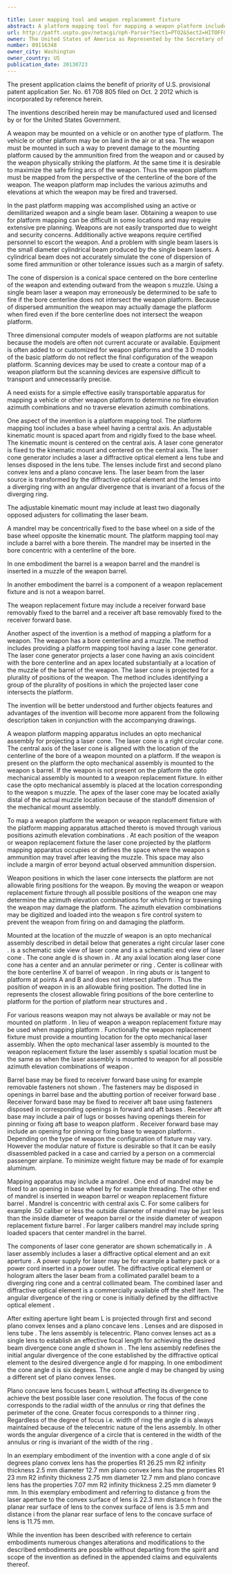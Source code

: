 ```yaml
---

title: Laser mapping tool and weapon replacement fixture
abstract: A platform mapping tool for mapping a weapon platform includes a mandrel inserted in one of a weapon barrel and a weapon replacement fixture barrel. The tool generates a laser cone centered on the bore centerline of the weapon. The laser cone illuminates a defined cone of dispersion of ammunition. Areas where the laser cone intersects the weapon platform correspond to undesirable weapon firing positions. The undesirable firing positions can be digitized and loaded into the weapon's fire control system.
url: http://patft.uspto.gov/netacgi/nph-Parser?Sect1=PTO2&Sect2=HITOFF&p=1&u=%2Fnetahtml%2FPTO%2Fsearch-adv.htm&r=1&f=G&l=50&d=PALL&S1=09116348&OS=09116348&RS=09116348
owner: The United States of America as Represented by the Secretary of the Army
number: 09116348
owner_city: Washington
owner_country: US
publication_date: 20130723
---
```

The present application claims the benefit of priority of U.S. provisional patent application Ser. No. 61 708 805 filed on Oct. 2 2012 which is incorporated by reference herein.

The inventions described herein may be manufactured used and licensed by or for the United States Government.

A weapon may be mounted on a vehicle or on another type of platform. The vehicle or other platform may be on land in the air or at sea. The weapon must be mounted in such a way to prevent damage to the mounting platform caused by the ammunition fired from the weapon and or caused by the weapon physically striking the platform. At the same time it is desirable to maximize the safe firing arcs of the weapon. Thus the weapon platform must be mapped from the perspective of the centerline of the bore of the weapon. The weapon platform map includes the various azimuths and elevations at which the weapon may be fired and traversed.

In the past platform mapping was accomplished using an active or demilitarized weapon and a single beam laser. Obtaining a weapon to use for platform mapping can be difficult in some locations and may require extensive pre planning. Weapons are not easily transported due to weight and security concerns. Additionally active weapons require certified personnel to escort the weapon. And a problem with single beam lasers is the small diameter cylindrical beam produced by the single beam lasers. A cylindrical beam does not accurately simulate the cone of dispersion of some fired ammunition or other tolerance issues such as a margin of safety.

The cone of dispersion is a conical space centered on the bore centerline of the weapon and extending outward from the weapon s muzzle. Using a single beam laser a weapon may erroneously be determined to be safe to fire if the bore centerline does not intersect the weapon platform. Because of dispersed ammunition the weapon may actually damage the platform when fired even if the bore centerline does not intersect the weapon platform.

Three dimensional computer models of weapon platforms are not suitable because the models are often not current accurate or available. Equipment is often added to or customized for weapon platforms and the 3 D models of the basic platform do not reflect the final configuration of the weapon platform. Scanning devices may be used to create a contour map of a weapon platform but the scanning devices are expensive difficult to transport and unnecessarily precise.

A need exists for a simple effective easily transportable apparatus for mapping a vehicle or other weapon platform to determine no fire elevation azimuth combinations and no traverse elevation azimuth combinations.

One aspect of the invention is a platform mapping tool. The platform mapping tool includes a base wheel having a central axis. An adjustable kinematic mount is spaced apart from and rigidly fixed to the base wheel. The kinematic mount is centered on the central axis. A laser cone generator is fixed to the kinematic mount and centered on the central axis. The laser cone generator includes a laser a diffractive optical element a lens tube and lenses disposed in the lens tube. The lenses include first and second plano convex lens and a plano concave lens. The laser beam from the laser source is transformed by the diffractive optical element and the lenses into a diverging ring with an angular divergence that is invariant of a focus of the diverging ring.

The adjustable kinematic mount may include at least two diagonally opposed adjusters for collimating the laser beam.

A mandrel may be concentrically fixed to the base wheel on a side of the base wheel opposite the kinematic mount. The platform mapping tool may include a barrel with a bore therein. The mandrel may be inserted in the bore concentric with a centerline of the bore.

In one embodiment the barrel is a weapon barrel and the mandrel is inserted in a muzzle of the weapon barrel.

In another embodiment the barrel is a component of a weapon replacement fixture and is not a weapon barrel.

The weapon replacement fixture may include a receiver forward base removably fixed to the barrel and a receiver aft base removably fixed to the receiver forward base.

Another aspect of the invention is a method of mapping a platform for a weapon. The weapon has a bore centerline and a muzzle. The method includes providing a platform mapping tool having a laser cone generator. The laser cone generator projects a laser cone having an axis coincident with the bore centerline and an apex located substantially at a location of the muzzle of the barrel of the weapon. The laser cone is projected for a plurality of positions of the weapon. The method includes identifying a group of the plurality of positions in which the projected laser cone intersects the platform.

The invention will be better understood and further objects features and advantages of the invention will become more apparent from the following description taken in conjunction with the accompanying drawings.

A weapon platform mapping apparatus includes an opto mechanical assembly for projecting a laser cone. The laser cone is a right circular cone. The central axis of the laser cone is aligned with the location of the centerline of the bore of a weapon mounted on a platform. If the weapon is present on the platform the opto mechanical assembly is mounted to the weapon s barrel. If the weapon is not present on the platform the opto mechanical assembly is mounted to a weapon replacement fixture. In either case the opto mechanical assembly is placed at the location corresponding to the weapon s muzzle. The apex of the laser cone may be located axially distal of the actual muzzle location because of the standoff dimension of the mechanical mount assembly.

To map a weapon platform the weapon or weapon replacement fixture with the platform mapping apparatus attached thereto is moved through various positions azimuth elevation combinations . At each position of the weapon or weapon replacement fixture the laser cone projected by the platform mapping apparatus occupies or defines the space where the weapon s ammunition may travel after leaving the muzzle. This space may also include a margin of error beyond actual observed ammunition dispersion.

Weapon positions in which the laser cone intersects the platform are not allowable firing positions for the weapon. By moving the weapon or weapon replacement fixture through all possible positions of the weapon one may determine the azimuth elevation combinations for which firing or traversing the weapon may damage the platform. The azimuth elevation combinations may be digitized and loaded into the weapon s fire control system to prevent the weapon from firing on and damaging the platform.

Mounted at the location of the muzzle of weapon is an opto mechanical assembly described in detail below that generates a right circular laser cone . is a schematic side view of laser cone and is a schematic end view of laser cone . The cone angle d is shown in . At any axial location along laser cone cone has a center and an annular perimeter or ring . Center is collinear with the bore centerline X of barrel of weapon . In ring abuts or is tangent to platform at points A and B and does not intersect platform . Thus the position of weapon in is an allowable firing position. The dotted line in represents the closest allowable firing positions of the bore centerline to platform for the portion of platform near structures and .

For various reasons weapon may not always be available or may not be mounted on platform . In lieu of weapon a weapon replacement fixture may be used when mapping platform . Functionally the weapon replacement fixture must provide a mounting location for the opto mechanical laser assembly. When the opto mechanical laser assembly is mounted to the weapon replacement fixture the laser assembly s spatial location must be the same as when the laser assembly is mounted to weapon for all possible azimuth elevation combinations of weapon .

Barrel base may be fixed to receiver forward base using for example removable fasteners not shown . The fasteners may be disposed in openings in barrel base and the abutting portion of receiver forward base . Receiver forward base may be fixed to receiver aft base using fasteners disposed in corresponding openings in forward and aft bases . Receiver aft base may include a pair of lugs or bosses having openings therein for pinning or fixing aft base to weapon platform . Receiver forward base may include an opening for pinning or fixing base to weapon platform . Depending on the type of weapon the configuration of fixture may vary. However the modular nature of fixture is desirable so that it can be easily disassembled packed in a case and carried by a person on a commercial passenger airplane. To minimize weight fixture may be made of for example aluminum.

Mapping apparatus may include a mandrel . One end of mandrel may be fixed to an opening in base wheel by for example threading. The other end of mandrel is inserted in weapon barrel or weapon replacement fixture barrel . Mandrel is concentric with central axis C. For some calibers for example .50 caliber or less the outside diameter of mandrel may be just less than the inside diameter of weapon barrel or the inside diameter of weapon replacement fixture barrel . For larger calibers mandrel may include spring loaded spacers that center mandrel in the barrel.

The components of laser cone generator are shown schematically in . A laser assembly includes a laser a diffractive optical element and an exit aperture . A power supply for laser may be for example a battery pack or a power cord inserted in a power outlet. The diffractive optical element or hologram alters the laser beam from a collimated parallel beam to a diverging ring cone and a central collimated beam. The combined laser and diffractive optical element is a commercially available off the shelf item. The angular divergence of the ring or cone is initially defined by the diffractive optical element .

After exiting aperture light beam L is projected through first and second plano convex lenses and a plano concave lens . Lenses and are disposed in lens tube . The lens assembly is telecentric. Plano convex lenses act as a single lens to establish an effective focal length for achieving the desired beam divergence cone angle d shown in . The lens assembly redefines the initial angular divergence of the cone established by the diffractive optical element to the desired divergence angle d for mapping. In one embodiment the cone angle d is six degrees. The cone angle d may be changed by using a different set of plano convex lenses.

Plano concave lens focuses beam L without affecting its divergence to achieve the best possible laser cone resolution. The focus of the cone corresponds to the radial width of the annulus or ring that defines the perimeter of the cone. Greater focus corresponds to a thinner ring . Regardless of the degree of focus i.e. width of ring the angle d is always maintained because of the telecentric nature of the lens assembly. In other words the angular divergence of a circle that is centered in the width of the annulus or ring is invariant of the width of the ring .

In an exemplary embodiment of the invention with a cone angle d of six degrees plano convex lens has the properties R1 26.25 mm R2 infinity thickness 2.5 mm diameter 12.7 mm plano convex lens has the properties R1 23 mm R2 infinity thickness 2.75 mm diameter 12.7 mm and plano concave lens has the properties 7.07 mm R2 infinity thickness 2.25 mm diameter 9 mm. In this exemplary embodiment and referring to distance g from the laser aperture to the convex surface of lens is 22.3 mm distance h from the planar rear surface of lens to the convex surface of lens is 3.5 mm and distance i from the planar rear surface of lens to the concave surface of lens is 11.75 mm.

While the invention has been described with reference to certain embodiments numerous changes alterations and modifications to the described embodiments are possible without departing from the spirit and scope of the invention as defined in the appended claims and equivalents thereof.

